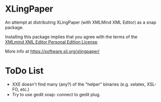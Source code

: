 # XLingPaper

An attempt at distributing XLingPaper (with XMLMind XML Editor) as a snap package.

Installing this package implies that you agree with the terms of the
[XMLmind XML Editor Personal Edition License](https://xmlmind.com/xmleditor/license_xxe_perso.html).

More info at https://software.sil.org/xlingpaper/

# ToDo List
- XXE doesn't find many (any?) of the "helper" binaries (e.g. xelatex, XSL-FO, etc.)
- Try to use gedit snap: connect to gedit plug.

